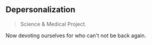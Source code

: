 ## Depersonalization

> Science & Medical Project.

Now devoting ourselves for who can't not be back again.
